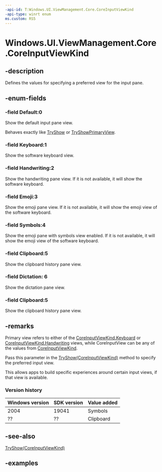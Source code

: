 ```yaml
---
-api-id: T:Windows.UI.ViewManagement.Core.CoreInputViewKind
-api-type: winrt enum
ms.custom: RS5
---
```


<!-- Enumeration syntax.
public enum CoreInputViewKind : int 
-->

# Windows.UI.ViewManagement.Core.CoreInputViewKind

## -description

Defines the values for specifying a preferred view for the input pane.

## -enum-fields

### -field Default:0

Show the default input pane view.

Behaves exactly like [TryShow](coreinputview_tryshow_1077566544.md) or [TryShowPrimaryView](coreinputview_tryshowprimaryview_1925215151.md).

### -field Keyboard:1

Show the software keyboard view.

### -field Handwriting:2

Show the handwriting pane view. If it is not available, it will show the software keyboard.

### -field Emoji:3

Show the emoji pane view. If it is not available, it will show the emoji view of the software keyboard.

### -field Symbols:4

Show the emoji pane with symbols view enabled. If it is not available, it will show the emoji view of the software keyboard.

### -field Clipboard:5

Show the clipboard history pane view.

### -field Dictation: 6

Show the dictation pane view.

### -field Clipboard:5

Show the clipboard history pane view.

## -remarks

Primary view refers to either of the [CoreInputViewKind.Keyboard](coreinputviewkind.md#-field-keyboard1) or [CoreInputViewKind.Handwriting](coreinputviewkind.md#-field-handwriting2) views, while CoreInputView can be any of the values from [CoreInputViewKind](coreinputviewkind.md).

Pass this parameter in the [TryShow(CoreInputViewKind)](coreinputview_tryshow_154132369.md) method to specify the preferred input view.

This allows apps to build specific experiences around certain input views, if that view is available.

### Version history

| Windows version | SDK version | Value added |
| -- | -- | -- |
| 2004 | 19041 | Symbols |
| ?? | ?? | Clipboard |

## -see-also

[TryShow(CoreInputViewKind)](coreinputview_tryshow_154132369.md)

## -examples

